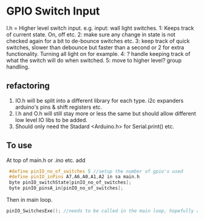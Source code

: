 # GPIO Switch Input

I.h = Higher level switch input. e.g. input: wall light switches.
       1: Keeps track of current state. On, off etc.
       2: make sure any change in state is not checked again for a bit to de-bounce switches etc.
       3: keep track of quick switches, slower than debounce but faster than a second or 2 for extra functionality.
          Turning all light on for example.
       4: ? handle keeping track of what the switch will do when switched.
       5: move to higher level? group handling.

## refactoring

1. IO.h will be split into a different library for each type. i2c expanders arduino's pins & shift registers etc.
2. I.h and O.h will still stay more or less the same but should allow different low level IO libs to be added.
3. Should only need the Stadard <Arduino.h> for Serial.print() etc.

## To use

At top of main.h or .ino etc. add

```c++
 #define pinIO_no_of_switches 5 //setup the number of gpio's used
 #define pinIO_inPins A7,A6,A0,A1,A2 in sa main.h
 byte pinIO_switchState[pinIO_no_of_switches]; 
 byte pinIO_pinsA_in[pinIO_no_of_switches];
```

 Then in main loop.

```c++
pinIO_SwitchesExe(); //needs to be called in the main loop, hopefully at least every 1/4 second or may mess up switch flick count.
```
